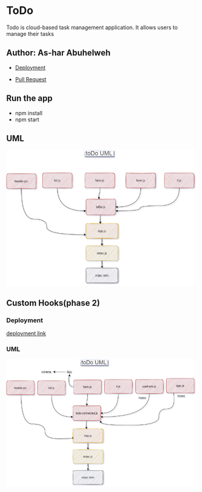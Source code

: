 # ToDo


Todo is cloud-based task management application. It allows users to manage their tasks
## Author: As-har Abuhelweh

* [Deployment](https://60d8fa75678fe044f9e7b5d7--clever-engelbart-3c51d3.netlify.app/)

* [Pull Request](https://github.com/asharabuhelweh/todo/pull/1)


## Run the app
* npm install
* npm start

## UML


![](./u.png)

## Custom Hooks(phase 2)
### Deployment

 [deployment link](https://maybe-tommorow-is-better.netlify.app/)


### UML

 ![uml](./uml2.png)